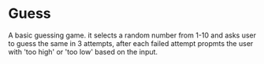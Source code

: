 # Guess
 A basic guessing game. it selects a random number from 1-10 and asks user to guess the same in 3 attempts, after each failed attempt propmts the user with 'too high' or 'too low' based on the input.
